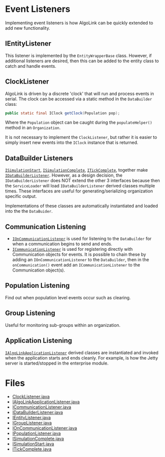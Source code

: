 # Event Listeners

Implementing event listeners is how AlgoLink can be quickly extended to add new functionality.

## IEntityListener

This listener is implemented by the `EntityWrapperBase` class. However, if additional listeners are desired, then this can be added to the entity class to catch and handle events.

## ClockListener

AlgoLink is driven by a discrete 'clock' that will run and process events in serial. The clock can be accessed via a static method in the `DataBuilder` class:

```java
public static final IClock getClock(Population pop);
```

Where the `Population` object can be caught during the `populateHelper()` method in an `Organization`.

It is not necessary to implement the `ClockListener`, but rather it is easier to simply insert new events into the `IClock` instance that is returned.

## DataBuilder Listeners

[`ISimulationStart`](ISimulationStart.java), [`ISimulationComplete`](ISimulationComplete.java), [`ITickComplete`](ITickComplete.java), together make [`IDataBuilderListener`](IDataBuilderListener.java). However, as a design decision, the `IDataBuilderListener` does NOT extend the other 3 interfaces because then the `ServiceLoader` will load `IDataBuilderListener` derived classes multiple times. These interfaces are useful for generating/serializing organization specific output.

Implementations of these classes are automatically instantiated and loaded into the the `DataBuider`.

## Communication Listening

 - [`IOnCommunicationListener`](IOnCommunicationListener.java) is used for listening to the `DataBuilder` for when a communication begins to send and ends.
 - [`ICommunicationListener`](ICommunicationListener.java) is used for registering directly with Communication objects for events. It is possible to chain these by adding an `IOnCommunicationListener` to the `DataBuilder`, then in the `onCommunication()` event add an `ICommunicationListener` to the Communication object(s).

## Population Listening

Find out when population level events occur such as clearing.

## Group Listening

Useful for monitoring sub-groups within an organization.

## Application Listening

[`IAlgoLinkApplicationListener`](IAlgoLinkApplicationListener.java) derived classes are instantiated and invoked when the application starts and ends cleanly.  For example, is how the Jetty server is started/stopped in the enterprise module.

# Files

- [ClockListener.java](ClockListener.java)
- [IAlgoLinkApplicationListener.java](IAlgoLinkApplicationListener.java)
- [ICommunicationListener.java](ICommunicationListener.java)
- [IDataBuilderListener.java](IDataBuilderListener.java)
- [IEntityListener.java](IEntityListener.java)
- [IGroupListener.java](IGroupListener.java)
- [IOnCommunicationListener.java](IOnCommunicationListener.java)
- [IPopulationListener.java](IPopulationListener.java)
- [ISimulationComplete.java](ISimulationComplete.java)
- [ISimulationStart.java](ISimulationStart.java)
- [ITickComplete.java](ITickComplete.java)
